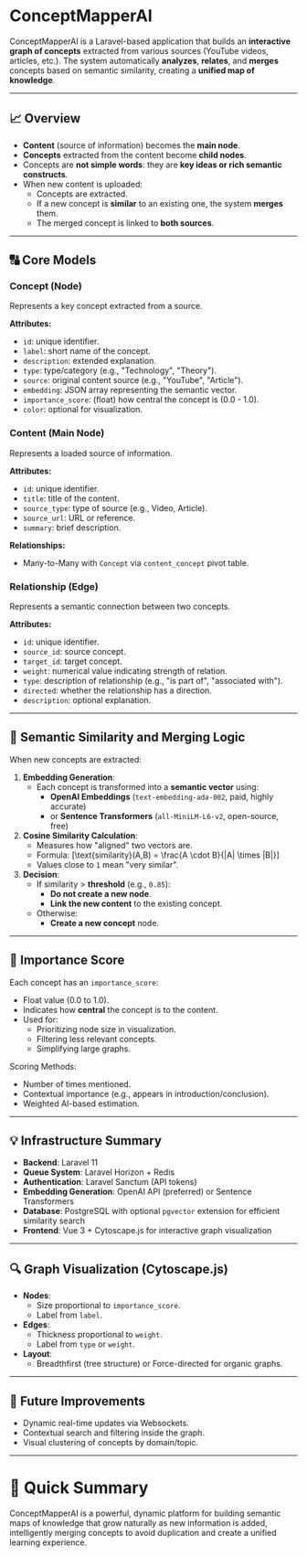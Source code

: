 # ConceptMapperAI

ConceptMapperAI is a Laravel-based application that builds an **interactive graph of concepts** extracted from various sources (YouTube videos, articles, etc.). The system automatically **analyzes**, **relates**, and **merges** concepts based on semantic similarity, creating a **unified map of knowledge**.

---

## 📈 Overview

- **Content** (source of information) becomes the **main node**.
- **Concepts** extracted from the content become **child nodes**.
- Concepts are **not simple words**: they are **key ideas or rich semantic constructs**.
- When new content is uploaded:
    - Concepts are extracted.
    - If a new concept is **similar** to an existing one, the system **merges** them.
    - The merged concept is linked to **both sources**.

---

## 🔠 Core Models

### Concept (Node)
Represents a key concept extracted from a source.

**Attributes:**
- `id`: unique identifier.
- `label`: short name of the concept.
- `description`: extended explanation.
- `type`: type/category (e.g., "Technology", "Theory").
- `source`: original content source (e.g., "YouTube", "Article").
- `embedding`: JSON array representing the semantic vector.
- `importance_score`: (float) how central the concept is (0.0 - 1.0).
- `color`: optional for visualization.

### Content (Main Node)
Represents a loaded source of information.

**Attributes:**
- `id`: unique identifier.
- `title`: title of the content.
- `source_type`: type of source (e.g., Video, Article).
- `source_url`: URL or reference.
- `summary`: brief description.

**Relationships:**
- Many-to-Many with `Concept` via `content_concept` pivot table.

### Relationship (Edge)
Represents a semantic connection between two concepts.

**Attributes:**
- `id`: unique identifier.
- `source_id`: source concept.
- `target_id`: target concept.
- `weight`: numerical value indicating strength of relation.
- `type`: description of relationship (e.g., "is part of", "associated with").
- `directed`: whether the relationship has a direction.
- `description`: optional explanation.

---

## 🔬 Semantic Similarity and Merging Logic

When new concepts are extracted:
1. **Embedding Generation**:
    - Each concept is transformed into a **semantic vector** using:
        - **OpenAI Embeddings** (`text-embedding-ada-002`, paid, highly accurate)
        - or **Sentence Transformers** (`all-MiniLM-L6-v2`, open-source, free)
2. **Cosine Similarity Calculation**:
    - Measures how "aligned" two vectors are.
    - Formula:
      \[\text{similarity}(A,B) = \frac{A \cdot B}{\|A\| \times \|B\|}\]
    - Values close to `1` mean "very similar".
3. **Decision**:
    - If similarity > **threshold** (e.g., `0.85`):
        - **Do not create a new node**.
        - **Link the new content** to the existing concept.
    - Otherwise:
        - **Create a new concept** node.

---

## 💍 Importance Score

Each concept has an `importance_score`:
- Float value (0.0 to 1.0).
- Indicates how **central** the concept is to the content.
- Used for:
    - Prioritizing node size in visualization.
    - Filtering less relevant concepts.
    - Simplifying large graphs.

Scoring Methods:
- Number of times mentioned.
- Contextual importance (e.g., appears in introduction/conclusion).
- Weighted AI-based estimation.

---

## 💡 Infrastructure Summary

- **Backend**: Laravel 11
- **Queue System**: Laravel Horizon + Redis
- **Authentication**: Laravel Sanctum (API tokens)
- **Embedding Generation**: OpenAI API (preferred) or Sentence Transformers
- **Database**: PostgreSQL with optional `pgvector` extension for efficient similarity search
- **Frontend**: Vue 3 + Cytoscape.js for interactive graph visualization

---

## 🔍 Graph Visualization (Cytoscape.js)

- **Nodes**:
    - Size proportional to `importance_score`.
    - Label from `label`.
- **Edges**:
    - Thickness proportional to `weight`.
    - Label from `type` or `weight`.
- **Layout**:
    - Breadthfirst (tree structure) or Force-directed for organic graphs.

---

## 📣 Future Improvements

- Dynamic real-time updates via Websockets.
- Contextual search and filtering inside the graph.
- Visual clustering of concepts by domain/topic.

---

# 🚀 Quick Summary

ConceptMapperAI is a powerful, dynamic platform for building semantic maps of knowledge that grow naturally as new information is added, intelligently merging concepts to avoid duplication and create a unified learning experience.

